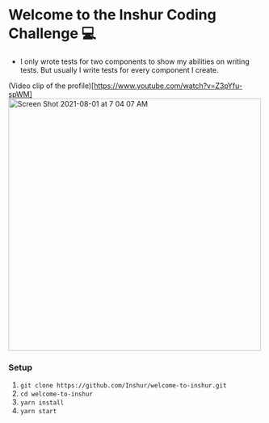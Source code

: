 # Welcome to the Inshur Coding Challenge 💻

- I only wrote tests for two components to show my abilities on writing tests. But usually I write tests for every component I create. 

(Video clip of the profile)[https://www.youtube.com/watch?v=Z3pYfu-spWM]
<img width="500" alt="Screen Shot 2021-08-01 at 7 04 07 AM" src="https://user-images.githubusercontent.com/11494166/127769129-619e0346-8ba3-4be3-ac2c-d2cfc4467132.png">


### Setup
1. `git clone https://github.com/Inshur/welcome-to-inshur.git`
1. `cd welcome-to-inshur`
1. `yarn install`
1. `yarn start`
